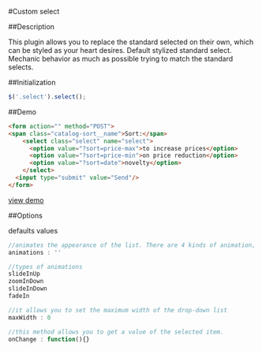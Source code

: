 #Custom select

##Description

This plugin allows you to replace the standard selected on their own, which can be styled as your heart desires. Default stylized standard select. Mechanic behavior as much as possible trying to match the standard selects.

##Initialization

````javaScript
$('.select').select();
````

##Demo
````html
<form action="" method="POST">
<span class="catalog-sort__name">Sort:</span>
    <select class="select" name="select">
      <option value="?sort=price-max">to increase prices</option>
      <option value="?sort=price-min">on price reduction</option>
      <option value="?sort=date">novelty</option>
    </select>
  <input type="submit" value="Send"/>
</form>
````
[view demo](https://codepen.io/Zveromag/pen/GjjvVx)

##Options

defaults values

````javaScript
//animates the appearance of the list. There are 4 kinds of animation, but you can expand on their own.
animations : ''

//types of animations
slideInUp
zoomInDown
slideInDown
fadeIn

//it allows you to set the maximum width of the drop-down list
maxWidth : 0

//this method allows you to get a value of the selected item.
onChange : function(){}
````

